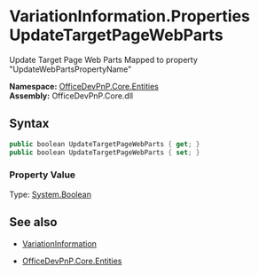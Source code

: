 # VariationInformation.Properties UpdateTargetPageWebParts
Update Target Page Web Parts
            Mapped to property "UpdateWebPartsPropertyName"  

**Namespace:** [OfficeDevPnP.Core.Entities](OfficeDevPnP.Core.Entities.md)  
**Assembly:** OfficeDevPnP.Core.dll  
## Syntax
```C#
public boolean UpdateTargetPageWebParts { get; }
public boolean UpdateTargetPageWebParts { set; }
```

### Property Value
Type: [System.Boolean](System.Boolean.md) 

## See also
- [VariationInformation](VariationInformation.md) 

- [OfficeDevPnP.Core.Entities](OfficeDevPnP.Core.Entities.md)
